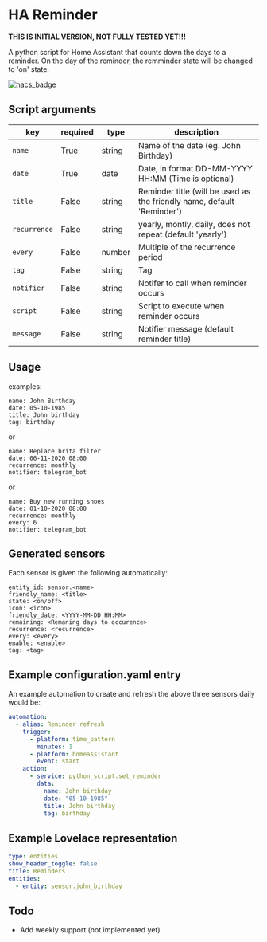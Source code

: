 # HA Reminder

**THIS IS INITIAL VERSION, NOT FULLY TESTED YET!!!**

A python script for Home Assistant that counts down the days to a reminder. On the day of the reminder, the remminder state will be changed to 'on' state.

[![hacs_badge](https://img.shields.io/badge/HACS-Default-orange.svg?style=for-the-badge)](https://github.com/custom-components/hacs)

## Script arguments
key | required | type | description
-- | -- | -- | --
`name` | True | string | Name of the date (eg. John Birthday)
`date` | True | date | Date, in format DD-MM-YYYY HH:MM (Time is optional)
`title` | False | string | Reminder title (will be used as the friendly name, default 'Reminder')
`recurrence` | False | string | yearly, montly, daily, does not repeat (default 'yearly')
`every` | False | number | Multiple of the recurrence period
`tag` | False | string | Tag
`notifier` | False | string | Notifer to call when reminder occurs
`script` | False | string | Script to execute when reminder occurs
`message` | False | string | Notifier message (default reminder title)

## Usage

examples:

```
name: John Birthday
date: 05-10-1985
title: John birthday
tag: birthday
```

or

```
name: Replace brita filter
date: 06-11-2020 08:00
recurrence: monthly
notifier: telegram_bot
```

or

```
name: Buy new running shoes
date: 01-10-2020 08:00
recurrence: monthly
every: 6
notifier: telegram_bot
```

## Generated sensors
Each sensor is given the following automatically:

```
entity_id: sensor.<name>
friendly_name: <title>
state: <on/off>
icon: <icon>
friendly_date: <YYYY-MM-DD HH:MM>
remaining: <Remaning days to occurence>
recurrence: <recurrence>
every: <every>
enable: <enable>
tag: <tag>
```

## Example configuration.yaml entry
An example automation to create and refresh the above three sensors daily would be:

```yaml
automation:
  - alias: Reminder refresh
    trigger:
      - platform: time_pattern
        minutes: 1
      - platform: homeassistant
        event: start
    action:
      - service: python_script.set_reminder
        data:
          name: John birthday
          date: "05-10-1985"
          title: John birthday
          tag: birthday
```

## Example Lovelace representation

```yaml
type: entities
show_header_toggle: false
title: Reminders
entities:
  - entity: sensor.john_birthday
```

## Todo

- Add weekly support (not implemented yet)